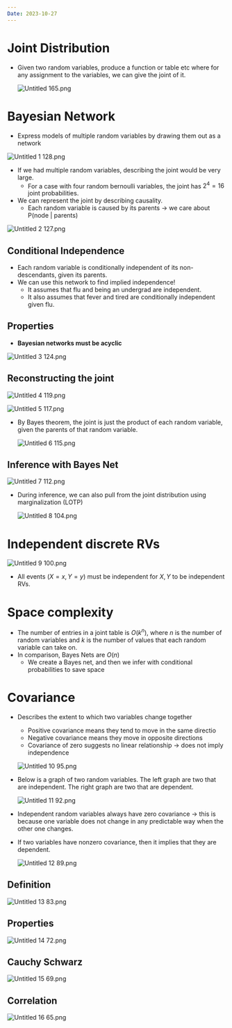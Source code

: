 ```yaml
---
Date: 2023-10-27
---
```

# Joint Distribution

- Given two random variables, produce a function or table etc where for any assignment to the variables, we can give the joint of it.
    
    ![Untitled 165.png](../../attachments/Untitled%20165.png)
    

# Bayesian Network

- Express models of multiple random variables by drawing them out as a network

![Untitled 1 128.png](../../attachments/Untitled%201%20128.png)

- If we had multiple random variables, describing the joint would be very large.
    - For a case with four random bernoulli variables, the joint has $2^4 = 16$﻿ joint probabilities.
- We can represent the joint by describing causality.
    - Each random variable is caused by its parents → we care about P(node | parents)

![Untitled 2 127.png](../../attachments/Untitled%202%20127.png)

## Conditional Independence

- Each random variable is conditionally independent of its non-descendants, given its parents.
- We can use this network to find implied independence!
    - It assumes that flu and being an undergrad are independent.
    - It also assumes that fever and tired are conditionally independent given flu.

## Properties

- **Bayesian networks must be acyclic**

![Untitled 3 124.png](../../attachments/Untitled%203%20124.png)

## Reconstructing the joint

![Untitled 4 119.png](../../attachments/Untitled%204%20119.png)

![Untitled 5 117.png](../../attachments/Untitled%205%20117.png)

- By Bayes theorem, the joint is just the product of each random variable, given the parents of that random variable.
    
    ![Untitled 6 115.png](../../attachments/Untitled%206%20115.png)
    

## Inference with Bayes Net

![Untitled 7 112.png](../../attachments/Untitled%207%20112.png)

- During inference, we can also pull from the joint distribution using marginalization (LOTP)
    
    ![Untitled 8 104.png](../../attachments/Untitled%208%20104.png)
    

# Independent discrete RVs

![Untitled 9 100.png](../../attachments/Untitled%209%20100.png)

- All events $(X = x, Y = y)$﻿ must be independent for $X, Y$﻿ to be independent RVs.

# Space complexity

- The number of entries in a joint table is $O(k^n)$﻿, where $n$﻿ is the number of random variables and $k$﻿ is the number of values that each random variable can take on.
- In comparison, Bayes Nets are $O(n)$﻿
    - We create a Bayes net, and then we infer with conditional probabilities to save space

# Covariance

- Describes the extent to which two variables change together
    
    - Positive covariance means they tend to move in the same directio
    - Negative covariance means they move in opposite directions
    - Covariance of zero suggests no linear relationship → does not imply independence
    
    ![Untitled 10 95.png](../../attachments/Untitled%2010%2095.png)
    
- Below is a graph of two random variables. The left graph are two that are independent. The right graph are two that are dependent.
    
    ![Untitled 11 92.png](../../attachments/Untitled%2011%2092.png)
    
- Independent random variables always have zero covariance → this is because one variable does not change in any predictable way when the other one changes.
- If two variables have nonzero covariance, then it implies that they are dependent.
    
    ![Untitled 12 89.png](../../attachments/Untitled%2012%2089.png)
    

## Definition

![Untitled 13 83.png](../../attachments/Untitled%2013%2083.png)

## Properties

![Untitled 14 72.png](../../attachments/Untitled%2014%2072.png)

## Cauchy Schwarz

![Untitled 15 69.png](../../attachments/Untitled%2015%2069.png)

## Correlation

![Untitled 16 65.png](../../attachments/Untitled%2016%2065.png)